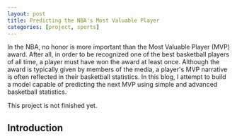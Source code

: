 ```yaml
---
layout: post
title: Predicting the NBA's Most Valuable Player 
categories: [project, sports]
---
```


In the NBA, no honor is more important than the Most Valuable Player (MVP) award. After all, in order to be recognized one of the best basketball players of all time, a player must have won the award at least once. Although the award is typically given by members of the media, a player's MVP narrative is often reflected in their basketball statistics. In this blog, I attempt to build a model capable of predicting the next MVP using simple and advanced basketball statistics.

<!--more-->
This project is not finished yet.

## Introduction


